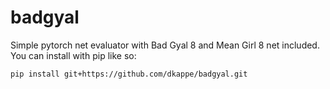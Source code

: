 # badgyal

Simple pytorch net evaluator with Bad Gyal 8 and Mean Girl 8 net included. You can install with pip like so:

```
pip install git+https://github.com/dkappe/badgyal.git
```

